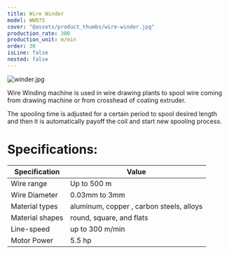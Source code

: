 ```yaml
---
title: Wire Winder
model: WW075
cover: "@assets/product_thumbs/wire-winder.jpg"
production_rate: 300
production_unit: m/min
order: 30
isLine: false
nested: false
---
```


![winder.jpg](@assets/article_images/wire-winder/winder.jpg)

Wire Winding machine is used in wire drawing plants to spool wire coming from drawing machine or from crosshead of coating extruder.

The spooling time is adjusted for a certain period to spool desired length and then it is automatically payoff the coil and start new spooling process.

# Specifications:

| Specification   | Value                                    |
| --------------- | ---------------------------------------- |
| Wire range      | Up to 500 m                              |
| Wire Diameter   | 0.03mm to 3mm                            |
| Material types  | aluminum, copper , carbon steels, alloys |
| Material shapes | round, square, and flats                 |
| Line-speed      | up to 300 m/min                          |
| Motor Power     | 5.5 hp                                   |
